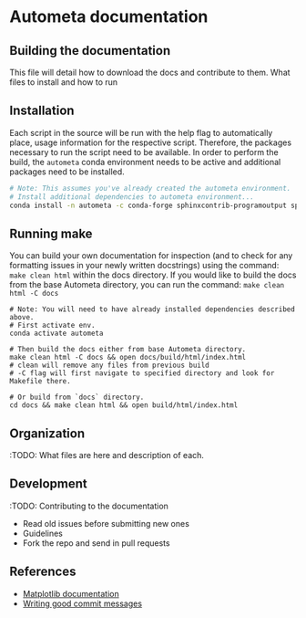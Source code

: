 Autometa documentation
========================

Building the documentation
--------------------------

This file will detail how to download the docs and contribute to them.
What files to install and how to run

Installation
------------

Each script in the source will be run with the help flag to automatically place,
usage information for the respective script. Therefore, the packages necessary to
run the script need to be available. In order to perform the build, the `autometa`
conda environment needs to be active and additional packages need to be installed.

```bash
# Note: This assumes you've already created the autometa environment.
# Install additional dependencies to autometa environment...
conda install -n autometa -c conda-forge sphinxcontrib-programoutput sphinx sphinx_rtd_theme
```

Running make
------------

You can build your own documentation for inspection (and to check for any
formatting issues in your newly written docstrings) using the command:
 `make clean html` within the docs directory. If you would like to build the docs
from the base Autometa directory, you can run the command: `make clean html -C docs`

```shell
# Note: You will need to have already installed dependencies described above.
# First activate env.
conda activate autometa

# Then build the docs either from base Autometa directory.
make clean html -C docs && open docs/build/html/index.html
# clean will remove any files from previous build
# -C flag will first navigate to specified directory and look for Makefile there.

# Or build from `docs` directory.
cd docs && make clean html && open build/html/index.html
```


Organization
------------

:TODO: What files are here and description of each.

Development
-----------

:TODO: Contributing to the documentation

* Read old issues before submitting new ones
* Guidelines
* Fork the repo and send in pull requests

References
----------

* [Matplotlib documentation](https://github.com/matplotlib/matplotlib/blob/master/doc/devel/documenting_mpl.rst)
* [Writing good commit messages](https://tbaggery.com/2008/04/19/a-note-about-git-commit-messages.html)

